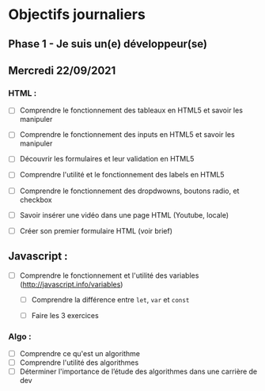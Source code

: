 # Objectifs journaliers

## Phase 1 - Je suis un(e) développeur(se)

## Mercredi 22/09/2021

### HTML :

  * [ ] Comprendre le fonctionnement des tableaux en HTML5 et savoir les manipuler
  * [ ] Comprendre le fonctionnement des inputs en HTML5 et savoir les manipuler
  * [ ] Découvrir les formulaires et leur validation en HTML5
  * [ ] Comprendre l'utilité et le fonctionnement des labels en HTML5
  * [ ] Comprendre le fonctionnement des dropdwowns, boutons radio, et checkbox
  * [ ] Savoir insérer une vidéo dans une page HTML (Youtube, locale)
  * [ ] Créer son premier formulaire HTML (voir brief)


## Javascript : 

  * [ ] Comprendre le fonctionnement et l'utilité des variables (http://javascript.info/variables)
    * [ ] Comprendre la différence entre `let`, `var` et `const`
    * [ ] Faire les 3 exercices


### Algo : 

  * [ ] Comprendre ce qu'est un algorithme
  * [ ] Comprendre l'utilité des algorithmes
  * [ ] Déterminer l'importance de l’étude des algorithmes dans une carrière de dev